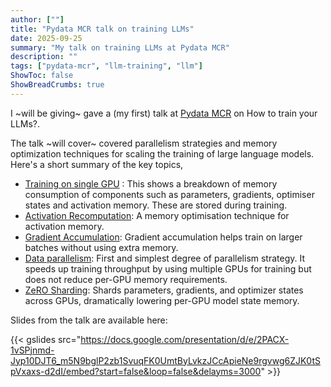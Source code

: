 ```yaml
---
author: [""]
title: "Pydata MCR talk on training LLMs"
date: 2025-09-25
summary: "My talk on training LLMs at Pydata MCR"
description: ""
tags: ["pydata-mcr", "llm-training", "llm"]
ShowToc: false
ShowBreadCrumbs: true
---
```


I ~will be giving~ gave a (my first) talk at [Pydata MCR](https://www.linkedin.com/company/pydatamcr/) on How to train your LLMs?.

The talk ~will cover~ covered parallelism strategies and memory optimization techniques for scaling the training of large language models. Here's a short summary of the key topics,

* [Training on single GPU](https://dudeperf3ct.github.io/posts/ultrascale_one_gpu/) : This shows a breakdown of memory consumption of components such as parameters, gradients, optimiser states and activation memory. These are stored during training.
* [Activation Recomputation](https://dudeperf3ct.github.io/posts/ultrascale_one_gpu/#activation-recomputation): A memory optimisation technique for activation memory.
* [Gradient Accumulation](https://dudeperf3ct.github.io/posts/ultrascale_one_gpu/#gradient-accumulation): Gradient accumulation helps train on larger batches without using extra memory.
* [Data parallelism](https://dudeperf3ct.github.io/posts/ultrascale_data_parallelism/): First and simplest degree of parallelism strategy. It speeds up training throughput by using multiple GPUs for training but does not reduce per-GPU memory requirements.
* [ZeRO Sharding](https://dudeperf3ct.github.io/posts/ultrascale_zero_deepspeed/): Shards parameters, gradients, and optimizer states across GPUs, dramatically lowering per-GPU model state memory.

Slides from the talk are available here:

{{< gslides src="https://docs.google.com/presentation/d/e/2PACX-1vSPjnmd-Jyp10DJT6_m5N9bglP2zb1SvuqFK0UmtByLvkzJCcApieNe9rgvwg6ZJK0tSpVxaxs-d2dI/embed?start=false&loop=false&delayms=3000" >}}

